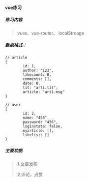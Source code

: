 #### vue练习

##### 练习内容

>vuex、vue-router、 localStroage

##### 数据格式：

~~~text
// article
{
        id: 1,
        author: "123",
        likecount: 0,
        comments: [],
        date: 0,
        tit: "arti.tit",
        article: "arti.msg"
}
      
// user
{
        id: 2,
        name: "456",
        password: "456",
        loginstate: false,
        myarticle: [],
        likelist: []
}
~~~



##### 主要功能

>1.文章发布
>
>2.评论，点赞

